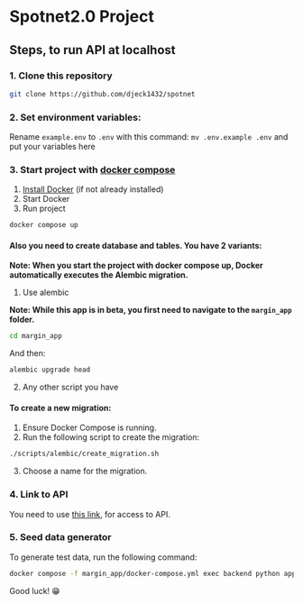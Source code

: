 # Spotnet2.0 Project

## Steps, to run API at localhost

### 1. Clone this repository

```bash
git clone https://github.com/djeck1432/spotnet
```

### 2. Set environment variables:

Rename ```example.env``` to ```.env``` with this command: ```mv .env.example .env``` and put your variables here

### 3. Start project with [docker compose](https://docs.docker.com/compose/)

1) [Install Docker](https://docs.docker.com/engine/install/) (if not already installed)
2) Start Docker
3) Run project
   
```bash
docker compose up
```

#### Also you need to create database and tables. You have 2 variants:
**Note: When you start the project with docker compose up, Docker automatically executes the Alembic migration.**

1) Use alembic

**Note: While this app is in beta, you first need to navigate to the `margin_app` folder.**
```bash
cd margin_app
```

And then:
```bash
alembic upgrade head
```

2) Any other script you have

#### To create a new migration:  
1) Ensure Docker Compose is running.  
2) Run the following script to create the migration:  
```bash
./scripts/alembic/create_migration.sh
```  
3) Choose a name for the migration.

### 4. Link to API

You need to use [this link](http://127.0.0.1:8000), for access to API.

### 5. Seed data generator
To generate test data, run the following command:
```bash
docker compose -f margin_app/docker-compose.yml exec backend python app/db/seed_data.py
```

Good luck! 😁
